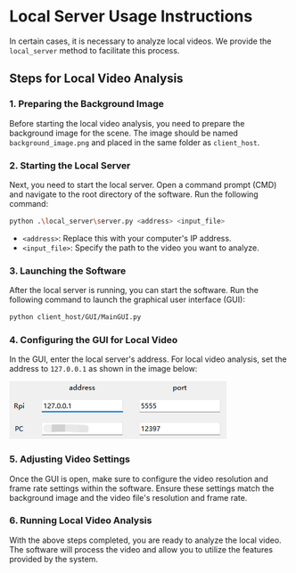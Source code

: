 # Local Server Usage Instructions

In certain cases, it is necessary to analyze local videos. We provide the `local_server` method to facilitate this process.

## Steps for Local Video Analysis

### 1. Preparing the Background Image

Before starting the local video analysis, you need to prepare the background image for the scene. The image should be named `background_image.png` and placed in the same folder as `client_host`.



### 2. Starting the Local Server

Next, you need to start the local server. Open a command prompt (CMD) and navigate to the root directory of the software. Run the following command:

```bash
python .\local_server\server.py <address> <input_file>
```

- `<address>`: Replace this with your computer's IP address.
- `<input_file>`: Specify the path to the video you want to analyze.



### 3. Launching the Software

After the local server is running, you can start the software. Run the following command to launch the graphical user interface (GUI):

```bash
python client_host/GUI/MainGUI.py
```



### 4. Configuring the GUI for Local Video

In the GUI, enter the local server's address. For local video analysis, set the address to `127.0.0.1` as shown in the image below:

![image-20250224144002308](./assets/image-20250224144002308.png)



### 5. Adjusting Video Settings

Once the GUI is open, make sure to configure the video resolution and frame rate settings within the software. Ensure these settings match the background image and the video file's resolution and frame rate.



### 6. Running Local Video Analysis

With the above steps completed, you are ready to analyze the local video. The software will process the video and allow you to utilize the features provided by the system.

